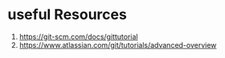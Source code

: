 # useful Resources
1. https://git-scm.com/docs/gittutorial
2. https://www.atlassian.com/git/tutorials/advanced-overview
